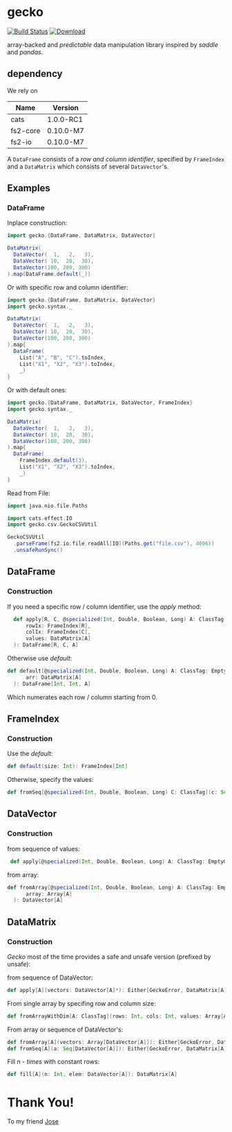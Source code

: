 # gecko
[![Build Status](https://travis-ci.org/rsoeldner/gecko.svg?branch=master)](https://travis-ci.org/rsoeldner/gecko)
[![Download](https://api.bintray.com/packages/rsoeldner/gecko/gecko/images/download.svg?version=0.0.1) ](https://bintray.com/rsoeldner/gecko/gecko/0.0.1/link)

array-backed and _predictable_ data manipulation library inspired by _saddle_ and _pandas_.

## dependency
We rely on 

| Name     | Version   |
| ---      | ---       |
| cats     | 1.0.0-RC1 |
| fs2-core | 0.10.0-M7 |
| fs2-io   | 0.10.0-M7 |


A `DataFrame` consists of a _row and column identifier_, specified by `FrameIndex` and a `DataMatrix` which consists of 
several `DataVector`'s.


## Examples

### DataFrame
Inplace construction:

```scala
import gecko.{DataFrame, DataMatrix, DataVector}

DataMatrix(
  DataVector(  1,   2,   3),
  DataVector( 10,  20,  30),
  DataVector(100, 200, 300)
).map(DataFrame.default(_))
```

Or with specific row and column identifier:
```scala
import gecko.{DataFrame, DataMatrix, DataVector}
import gecko.syntax._

DataMatrix(
  DataVector(  1,   2,   3),
  DataVector( 10,  20,  30),
  DataVector(100, 200, 300)
).map{
  DataFrame(
    List("A", "B", "C").toIndex,
    List("X1", "X2", "X3").toIndex,
    _)
}
```
 
Or with default ones:

```scala
import gecko.{DataFrame, DataMatrix, DataVector, FrameIndex}
import gecko.syntax._

DataMatrix(
  DataVector(  1,   2,   3),
  DataVector( 10,  20,  30),
  DataVector(100, 200, 300)
).map{
  DataFrame(
    FrameIndex.default(3),
    List("X1", "X2", "X3").toIndex,
    _)
}
```

Read from File:

```scala
import java.nio.file.Paths

import cats.effect.IO
import gecko.csv.GeckoCSVUtil

GeckoCSVUtil
  .parseFrame(fs2.io.file.readAll[IO](Paths.get("file.csv"), 4096))
  .unsafeRunSync()
```

## DataFrame

### Construction
If you need a specific row / column identifier, use the _apply_ method:
```scala
  def apply[R, C, @specialized(Int, Double, Boolean, Long) A: ClassTag : EmptyPrint](
      rowIx: FrameIndex[R],
      colIx: FrameIndex[C],
      values: DataMatrix[A]
  ): DataFrame[R, C, A]
```
Otherwise use _default_:

```scala
def default[@specialized(Int, Double, Boolean, Long) A: ClassTag: EmptyPrint](
      arr: DataMatrix[A]
  ): DataFrame[Int, Int, A]
```
Which numerates each row / column starting from 0.

## FrameIndex

### Construction
Use the _default_:
```scala
def default(size: Int): FrameIndex[Int]
```

Otherwise, specify the values:
```scala
def fromSeq[@specialized(Int, Double, Boolean, Long) C: ClassTag](c: Seq[C]): FrameIndex[C]
```

## DataVector
### Construction

from sequence of values:
```scala
 def apply[@specialized(Int, Double, Boolean, Long) A: ClassTag: EmptyGecko](values: A*): DataVector[A]
```

from array:
```scala
def fromArray[@specialized(Int, Double, Boolean, Long) A: ClassTag: EmptyGecko](
      array: Array[A]
  ): DataVector[A]
```


## DataMatrix
### Construction
_Gecko_ most of the time provides a safe and unsafe version (prefixed by unsafe):

from sequence of DataVector:
```scala
def apply[A](vectors: DataVector[A]*): Either[GeckoError, DataMatrix[A]]
```

From single array by specifing row and column size:
```scala
def fromArrayWithDim[A: ClassTag](rows: Int, cols: Int, values: Array[A]): Either[GeckoError, DataMatrix[A]]
```

From array or sequence of DataVector's:
```scala
def fromArray[A](vectors: Array[DataVector[A]]): Either[GeckoError, DataMatrix[A]]
def fromSeq[A](a: Seq[DataVector[A]]): Either[GeckoError, DataMatrix[A]]
```

Fill _n - times_ with constant rows:
```scala
def fill[A](n: Int, elem: DataVector[A]): DataMatrix[A]
```


# Thank You!
To my friend [Jose](https://github.com/jmcardon) 
